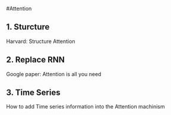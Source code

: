 #Attention

## 1. Sturcture

Harvard: Structure Attention

## 2. Replace RNN

Google paper: Attention is all you need

## 3. Time Series

How to add Time series information into the Attention machinism
